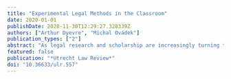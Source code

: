```yaml
---
title: "Experimental Legal Methods in the Classroom"
date: 2020-01-01
publishDate: 2020-11-30T12:29:27.328339Z
authors: ["Arthur Dyevre", "Michal Ovádek"]
publication_types: ["2"]
abstract: "As legal research and scholarship are increasingly turning to interdisciplinary approaches, the question arises as to how to introduce quantitative research techniques to a student population usually unfamiliar with empirical methods. We argue that classroom experiments form an effective — and, from the perspective of students, attractive — way to teach law students the logic of empirical inquiry. Many questions and controversies on and around adjudication and the impact of legal regulations hinge on matters of beliefs and behaviour which experimental methods are well-suited to investigate. Moreover, experimental legal research is fairly intuitive and does not require advanced statistical knowledge. Thanks to modern software tools, experiments can be conducted and analysed in the classroom without much prior technical knowledge. We provide basic guidance on how to undertake in-class experimental legal research and discuss examples of in-class experiments on gender effects, anchoring effects and neutrality bias."
featured: false
publication: "*Utrecht Law Review*"
doi: "10.36633/ulr.557"
---
```


